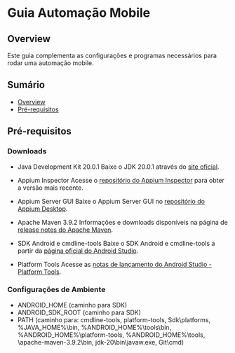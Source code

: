 # Guia Automação Mobile

## Overview
Este guia complementa as configurações e programas necessários para rodar uma automação mobile.

## Sumário
- [Overview](#overview)
- [Pré-requisitos](#pré-requisitos)

## Pré-requisitos

### Downloads
- Java Development Kit 20.0.1
  Baixe o JDK 20.0.1 através do [site oficial](https://www.oracle.com/br/java/technologies/downloads/#jdk20-windows).

- Appium Inspector
  Acesse o [repositório do Appium Inspector](https://github.com/appium/appium-inspector/releases) para obter a versão mais recente.

- Appium Server GUI
  Baixe o Appium Server GUI no [repositório do Appium Desktop](https://github.com/appium/appium-desktop/releases/tag/v1.22.3-4).

- Apache Maven 3.9.2
  Informações e downloads disponíveis na página de [release notes do Apache Maven](https://maven.apache.org/docs/3.9.2/release-notes.html).

- SDK Android e cmdline-tools
  Baixe o SDK Android e cmdline-tools a partir da [página oficial do Android Studio](https://developer.android.com/studio).

- Platform Tools
  Acesse as [notas de lançamento do Android Studio - Platform Tools](https://developer.android.com/studio/releases/platform-tools?hl=pt-br).

### Configurações de Ambiente
- ANDROID_HOME (caminho para SDK)
- ANDROID_SDK_ROOT (caminho para SDK)
- PATH (caminho para: cmdline-tools, platform-tools, Sdk\platforms, %JAVA_HOME%\bin, %ANDROID_HOME%\tools\bin, %ANDROID_HOME%\platform-tools, %ANDROID_HOME%\tools, \apache-maven-3.9.2\bin, jdk-20\bin\javaw.exe, Git\cmd)
